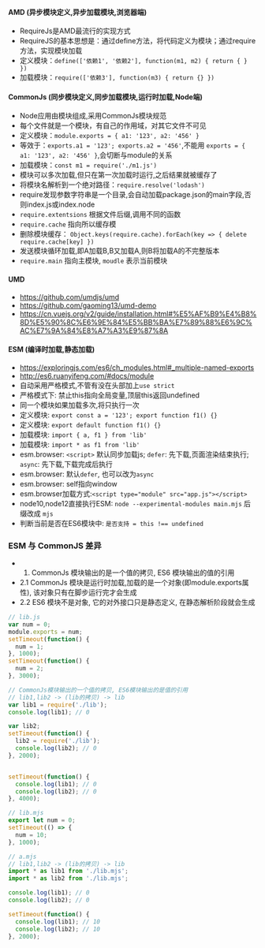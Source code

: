 #### AMD (异步模块定义,异步加载模块,浏览器端)
  - RequireJs是AMD最流行的实现方式
  - RequireJS的基本思想是：通过define方法，将代码定义为模块；通过require方法，实现模块加载
  - 定义模块：`define(['依赖1', '依赖2'], function(m1, m2) { return { } })`
  - 加载模块：`require(['依赖3'], function(m3) { return {} })`

#### CommonJs (同步模块定义,同步加载模块,运行时加载,Node端)
  - Node应用由模块组成,采用CommonJs模块规范
  - 每个文件就是一个模块，有自己的作用域，对其它文件不可见
  - 定义模块：`module.exports = { a1: '123', a2: '456' }`
  - 等效于：`exports.a1 = '123'; exports.a2 = '456'`,不能用 `exports = { a1: '123', a2: '456' }`,会切断与module的关系
  - 加载模块：`const m1 = require('./m1.js')`
  - 模块可以多次加载,但只在第一次加载时运行,之后结果就被缓存了
  - 将模块名解析到一个绝对路径：`require.resolve('lodash')`
  - require发现参数字符串是一个目录,会自动加载package.json的main字段,否则index.js或index.node
  - `require.extentsions` 根据文件后缀,调用不同的函数
  - `require.cache` 指向所以缓存模
  - 删除模块缓存： `Object.keys(require.cache).forEach(key => { delete require.cache[key] })`
  - 发送模块循环加载,即A加载B,B又加载A,则B将加载A的不完整版本
  - `require.main` 指向主模块, `moudle` 表示当前模块

#### UMD
  - https://github.com/umdjs/umd
  - https://github.com/gaoming13/umd-demo
  - https://cn.vuejs.org/v2/guide/installation.html#%E5%AF%B9%E4%B8%8D%E5%90%8C%E6%9E%84%E5%BB%BA%E7%89%88%E6%9C%AC%E7%9A%84%E8%A7%A3%E9%87%8A

#### ESM (编译时加载,静态加载)
  - https://exploringjs.com/es6/ch_modules.html#_multiple-named-exports
  - http://es6.ruanyifeng.com/#docs/module
  - 自动采用严格模式,不管有没在头部加上`use strict`
  - 严格模式下: 禁止this指向全局变量,顶层this返回undefined
  - 同一个模块如果加载多次,将只执行一次
  - 定义模块: `export const a = '123'; export function f1() {}`
  - 定义模块: `export default function f1() {}`
  - 加载模块: `import { a, f1 } from 'lib'`
  - 加载模块: `import * as f1 from 'lib'`
  - esm.browser: `<script>` 默认同步加载js; `defer`: 先下载,页面渲染结束执行; `async`: 先下载,下载完成后执行
  - esm.browser: 默认`defer`, 也可以改为`async`
  - esm.browser: self指向window
  - esm.browser加载方式:`<script type="module" src="app.js"></script>`
  - node10,node12直接执行ESM: `node --experimental-modules main.mjs` 后缀改成 `mjs`
  - 判断当前是否在ES6模块中: `是否支持 = this !== undefined`

### ESM 与 CommonJS 差异
- 1. CommonJs 模块输出的是一个值的拷贝, ES6 模块输出的值的引用
- 2.1 CommonJs 模块是运行时加载,加载的是一个对象(即module.exports属性), 该对象只有在脚步运行完才会生成
- 2.2 ES6 模块不是对象, 它的对外接口只是静态定义, 在静态解析阶段就会生成

```js
// lib.js
var num = 0;
module.exports = num;
setTimeout(function() {
  num = 1;
}, 1000);
setTimeout(function() {
  num = 2;
}, 3000);

// CommonJs模块输出的一个值的拷贝, ES6模块输出的是值的引用
// lib1,lib2 -> (lib的拷贝) -> lib
var lib1 = require('./lib');
console.log(lib1); // 0

var lib2;
setTimeout(function() {
  lib2 = require('./lib');
  console.log(lib2); // 0
}, 2000);


setTimeout(function() {
  console.log(lib1); // 0
  console.log(lib2); // 0
}, 4000);
```

```js
// lib.mjs
export let num = 0;
setTimeout(() => {
  num = 10;
}, 1000);

// a.mjs
// lib1,lib2 -> (lib的拷贝) -> lib
import * as lib1 from './lib.mjs';
import * as lib2 from './lib.mjs';

console.log(lib1); // 0
console.log(lib2); // 0

setTimeout(function() {
  console.log(lib1); // 10
  console.log(lib2); // 10
}, 2000);
```